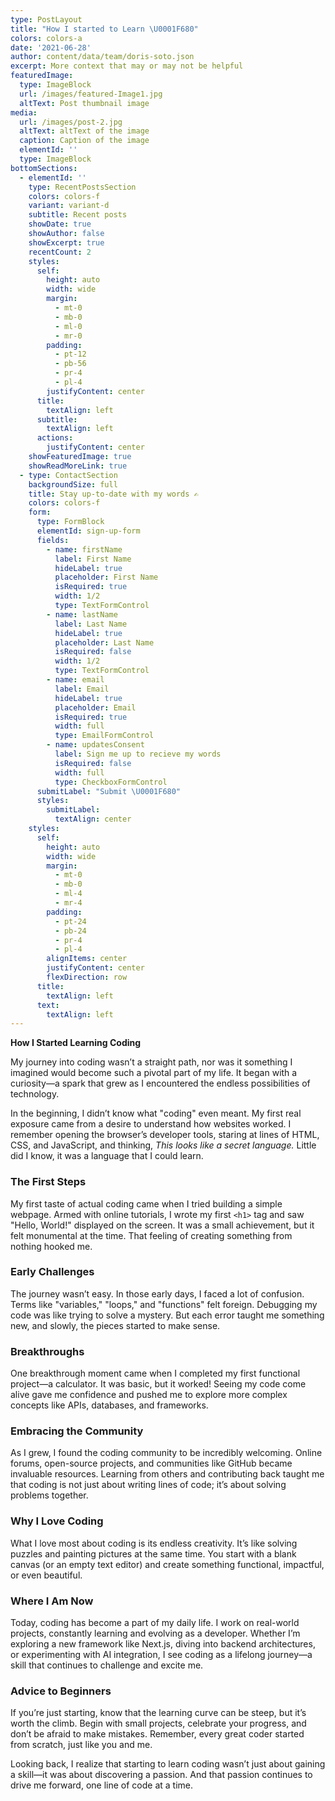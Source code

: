 ```yaml
---
type: PostLayout
title: "How I started to Learn \U0001F680"
colors: colors-a
date: '2021-06-28'
author: content/data/team/doris-soto.json
excerpt: More context that may or may not be helpful
featuredImage:
  type: ImageBlock
  url: /images/featured-Image1.jpg
  altText: Post thumbnail image
media:
  url: /images/post-2.jpg
  altText: altText of the image
  caption: Caption of the image
  elementId: ''
  type: ImageBlock
bottomSections:
  - elementId: ''
    type: RecentPostsSection
    colors: colors-f
    variant: variant-d
    subtitle: Recent posts
    showDate: true
    showAuthor: false
    showExcerpt: true
    recentCount: 2
    styles:
      self:
        height: auto
        width: wide
        margin:
          - mt-0
          - mb-0
          - ml-0
          - mr-0
        padding:
          - pt-12
          - pb-56
          - pr-4
          - pl-4
        justifyContent: center
      title:
        textAlign: left
      subtitle:
        textAlign: left
      actions:
        justifyContent: center
    showFeaturedImage: true
    showReadMoreLink: true
  - type: ContactSection
    backgroundSize: full
    title: Stay up-to-date with my words ✍️
    colors: colors-f
    form:
      type: FormBlock
      elementId: sign-up-form
      fields:
        - name: firstName
          label: First Name
          hideLabel: true
          placeholder: First Name
          isRequired: true
          width: 1/2
          type: TextFormControl
        - name: lastName
          label: Last Name
          hideLabel: true
          placeholder: Last Name
          isRequired: false
          width: 1/2
          type: TextFormControl
        - name: email
          label: Email
          hideLabel: true
          placeholder: Email
          isRequired: true
          width: full
          type: EmailFormControl
        - name: updatesConsent
          label: Sign me up to recieve my words
          isRequired: false
          width: full
          type: CheckboxFormControl
      submitLabel: "Submit \U0001F680"
      styles:
        submitLabel:
          textAlign: center
    styles:
      self:
        height: auto
        width: wide
        margin:
          - mt-0
          - mb-0
          - ml-4
          - mr-4
        padding:
          - pt-24
          - pb-24
          - pr-4
          - pl-4
        alignItems: center
        justifyContent: center
        flexDirection: row
      title:
        textAlign: left
      text:
        textAlign: left
---
```

**How I Started Learning Coding**

My journey into coding wasn’t a straight path, nor was it something I imagined would become such a pivotal part of my life. It began with a curiosity—a spark that grew as I encountered the endless possibilities of technology.

In the beginning, I didn’t know what "coding" even meant. My first real exposure came from a desire to understand how websites worked. I remember opening the browser’s developer tools, staring at lines of HTML, CSS, and JavaScript, and thinking, *This looks like a secret language.* Little did I know, it was a language that I could learn.

### The First Steps

My first taste of actual coding came when I tried building a simple webpage. Armed with online tutorials, I wrote my first `<h1>` tag and saw "Hello, World!" displayed on the screen. It was a small achievement, but it felt monumental at the time. That feeling of creating something from nothing hooked me.

### Early Challenges

The journey wasn’t easy. In those early days, I faced a lot of confusion. Terms like "variables," "loops," and "functions" felt foreign. Debugging my code was like trying to solve a mystery. But each error taught me something new, and slowly, the pieces started to make sense.

### Breakthroughs

One breakthrough moment came when I completed my first functional project—a calculator. It was basic, but it worked! Seeing my code come alive gave me confidence and pushed me to explore more complex concepts like APIs, databases, and frameworks.

### Embracing the Community

As I grew, I found the coding community to be incredibly welcoming. Online forums, open-source projects, and communities like GitHub became invaluable resources. Learning from others and contributing back taught me that coding is not just about writing lines of code; it’s about solving problems together.

### Why I Love Coding

What I love most about coding is its endless creativity. It’s like solving puzzles and painting pictures at the same time. You start with a blank canvas (or an empty text editor) and create something functional, impactful, or even beautiful.

### Where I Am Now

Today, coding has become a part of my daily life. I work on real-world projects, constantly learning and evolving as a developer. Whether I’m exploring a new framework like Next.js, diving into backend architectures, or experimenting with AI integration, I see coding as a lifelong journey—a skill that continues to challenge and excite me.

### Advice to Beginners

If you’re just starting, know that the learning curve can be steep, but it’s worth the climb. Begin with small projects, celebrate your progress, and don’t be afraid to make mistakes. Remember, every great coder started from scratch, just like you and me.

Looking back, I realize that starting to learn coding wasn’t just about gaining a skill—it was about discovering a passion. And that passion continues to drive me forward, one line of code at a time.



